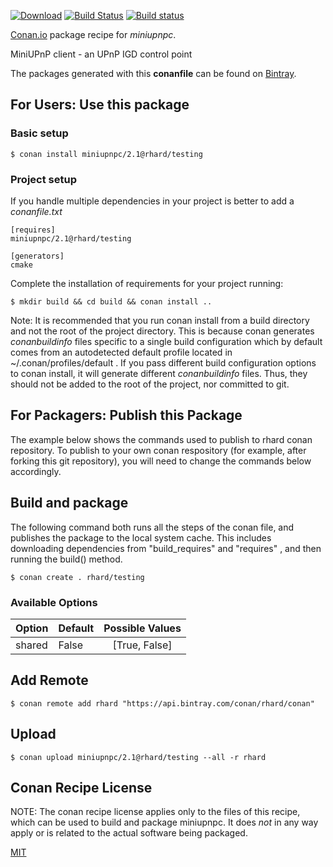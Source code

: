 [![Download](https://api.bintray.com/packages/rhard/conan/miniupnpc%3Arhard/images/download.svg)](https://bintray.com/rhard/conan/miniupnpc%3Arhard/_latestVersion)
[![Build Status](https://travis-ci.org/rhard/conan-miniupnpc.svg?branch=testing%2F2.1)](https://travis-ci.org/rhard/conan-miniupnpc)
[![Build status](https://ci.appveyor.com/api/projects/status/github/rhard/conan-miniupnpc?branch=testing%2F2.1&svg=true)](https://ci.appveyor.com/project/rhard/conan-miniupnpc)

[Conan.io](https://conan.io) package recipe for *miniupnpc*.

MiniUPnP client - an UPnP IGD control point

The packages generated with this **conanfile** can be found on [Bintray](https://bintray.com/rhard/public-conan/miniupnpc%3Arhard).

## For Users: Use this package

### Basic setup

    $ conan install miniupnpc/2.1@rhard/testing

### Project setup

If you handle multiple dependencies in your project is better to add a *conanfile.txt*

    [requires]
    miniupnpc/2.1@rhard/testing

    [generators]
    cmake

Complete the installation of requirements for your project running:

    $ mkdir build && cd build && conan install ..

Note: It is recommended that you run conan install from a build directory and not the root of the project directory.  This is because conan generates *conanbuildinfo* files specific to a single build configuration which by default comes from an autodetected default profile located in ~/.conan/profiles/default .  If you pass different build configuration options to conan install, it will generate different *conanbuildinfo* files.  Thus, they should not be added to the root of the project, nor committed to git.

## For Packagers: Publish this Package

The example below shows the commands used to publish to rhard conan repository. To publish to your own conan respository (for example, after forking this git repository), you will need to change the commands below accordingly.

## Build and package

The following command both runs all the steps of the conan file, and publishes the package to the local system cache.  This includes downloading dependencies from "build_requires" and "requires" , and then running the build() method.

    $ conan create . rhard/testing

### Available Options
| Option        | Default | Possible Values  |
| ------------- |:----------------- |:------------:|
| shared      | False |  [True, False] |

## Add Remote

    $ conan remote add rhard "https://api.bintray.com/conan/rhard/conan"

## Upload

    $ conan upload miniupnpc/2.1@rhard/testing --all -r rhard

## Conan Recipe License

NOTE: The conan recipe license applies only to the files of this recipe, which can be used to build and package miniupnpc.
It does *not* in any way apply or is related to the actual software being packaged.

[MIT](https://github.com/rhard/conan-miniupnpc.git/blob/master/LICENSE.md)
